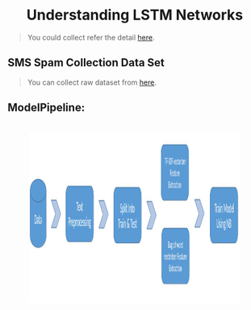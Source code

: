 
<h1 align="center">
  <br>
  Understanding LSTM Networks   
  <br>
</h1>

> You could collect refer the detail [here](https://colah.github.io/posts/2015-08-Understanding-LSTMs/).

## SMS Spam Collection Data Set
> You can collect raw dataset from [here](https://archive.ics.uci.edu/ml/datasets/sms+spam+collection).
## ModelPipeline:

<p align="center">
  <br>
  <img src="https://github.com/kbipin/Natural-Language-Processing/blob/master/3-SMS-spam-classifier/images/ModelPipeline.jpg" width="420" height="340">
</p>

